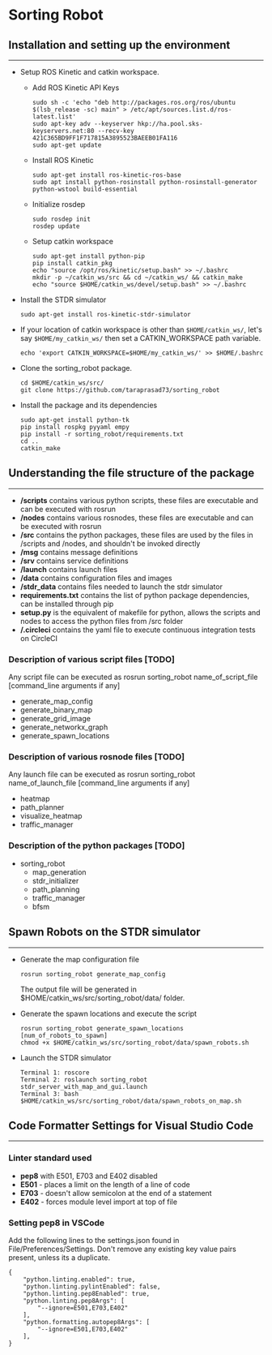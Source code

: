 # Sorting Robot

## Installation and setting up the environment
-----
 - Setup ROS Kinetic and catkin workspace.
    - Add ROS Kinetic API Keys
        ~~~~
        sudo sh -c 'echo "deb http://packages.ros.org/ros/ubuntu $(lsb_release -sc) main" > /etc/apt/sources.list.d/ros-latest.list'
        sudo apt-key adv --keyserver hkp://ha.pool.sks-keyservers.net:80 --recv-key 421C365BD9FF1F717815A3895523BAEEB01FA116
        sudo apt-get update
        ~~~~

    - Install ROS Kinetic
        ~~~~
        sudo apt-get install ros-kinetic-ros-base
        sudo apt install python-rosinstall python-rosinstall-generator python-wstool build-essential
        ~~~~

    - Initialize rosdep
        ~~~~
        sudo rosdep init
        rosdep update
        ~~~~
    - Setup catkin workspace
        ~~~~
        sudo apt-get install python-pip
        pip install catkin_pkg
        echo "source /opt/ros/kinetic/setup.bash" >> ~/.bashrc
        mkdir -p ~/catkin_ws/src && cd ~/catkin_ws/ && catkin_make
        echo "source $HOME/catkin_ws/devel/setup.bash" >> ~/.bashrc
        ~~~~
 - Install the STDR simulator
    ~~~~
    sudo apt-get install ros-kinetic-stdr-simulator
    ~~~~
 - If your location of catkin workspace is other than `$HOME/catkin_ws/`, let's say `$HOME/my_catkin_ws/` then set a CATKIN_WORKSPACE path variable.
    ~~~~
    echo 'export CATKIN_WORKSPACE=$HOME/my_catkin_ws/' >> $HOME/.bashrc
    ~~~~
 - Clone the sorting_robot package.
    ~~~~
    cd $HOME/catkin_ws/src/
    git clone https://github.com/taraprasad73/sorting_robot
    ~~~~
 - Install the package and its dependencies
    ~~~~
    sudo apt-get install python-tk
    pip install rospkg pyyaml empy
    pip install -r sorting_robot/requirements.txt
    cd ..
    catkin_make
    ~~~~

## Understanding the file structure of the package
-----
 - **/scripts** contains various python scripts, these files are executable and can be executed with rosrun
 - **/nodes** contains various rosnodes, these files are executable and can be executed with rosrun
 - **/src** contains the python packages, these files are used by the files in /scripts and /nodes, and shouldn't be invoked directly
 - **/msg** contains message definitions
 - **/srv** contains service definitions
 - **/launch** contains launch files
 - **/data** contains configuration files and images
 - **/stdr_data** contains files needed to launch the stdr simulator
 - **requirements.txt** contains the list of python package dependencies, can be installed through pip
 - **setup.py** is the equivalent of makefile for python, allows the scripts and nodes to access the python files from /src folder 
 - **/.circleci** contains the yaml file to execute continuous integration tests on CircleCI

### Description of various script files [TODO]
Any script file can be executed as rosrun sorting_robot name_of_script_file [command_line arguments if any]
 - generate_map_config 
 - generate_binary_map
 - generate_grid_image
 - generate_networkx_graph
 - generate_spawn_locations

### Description of various rosnode files [TODO]
Any launch file can be executed as rosrun sorting_robot name_of_launch_file [command_line arguments if any]
 - heatmap
 - path_planner
 - visualize_heatmap
 - traffic_manager

### Description of the python packages [TODO]
 - sorting_robot
   - map_generation
   - stdr_initializer
   - path_planning
   - traffic_manager
   - bfsm

## Spawn Robots on the STDR simulator
-----
 - Generate the map configuration file
    ~~~~
    rosrun sorting_robot generate_map_config
    ~~~~
    The output file will be generated in $HOME/catkin_ws/src/sorting_robot/data/ folder.

 - Generate the spawn locations and execute the script
    ~~~~
    rosrun sorting_robot generate_spawn_locations [num_of_robots_to_spawn]
    chmod +x $HOME/catkin_ws/src/sorting_robot/data/spawn_robots.sh
    ~~~~

 - Launch the STDR simulator
    ~~~~
    Terminal 1: roscore
    Terminal 2: roslaunch sorting_robot stdr_server_with_map_and_gui.launch
    Terminal 3: bash $HOME/catkin_ws/src/sorting_robot/data/spawn_robots_on_map.sh
    ~~~~

## Code Formatter Settings for Visual Studio Code
-----

### Linter standard used
 - **pep8** with E501, E703 and E402 disabled
 - **E501** - places a limit on the length of a line of code
 - **E703** - doesn't allow semicolon at the end of a statement
 - **E402** - forces module level import at top of file

### Setting pep8 in VSCode
Add the following lines to the settings.json found in File/Preferences/Settings. Don't remove any existing key value pairs present, unless its a duplicate.
~~~~
{
    "python.linting.enabled": true,
    "python.linting.pylintEnabled": false,
    "python.linting.pep8Enabled": true,
    "python.linting.pep8Args": [
        "--ignore=E501,E703,E402"
    ],
    "python.formatting.autopep8Args": [
        "--ignore=E501,E703,E402"
    ],
}
~~~~
